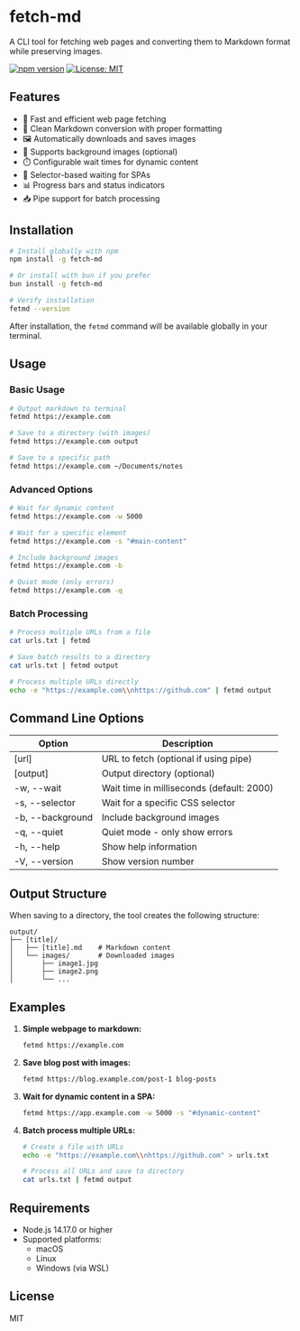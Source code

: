 # fetch-md

A CLI tool for fetching web pages and converting them to Markdown format while preserving images.

[![npm version](https://badge.fury.io/js/fetch-md.svg)](https://www.npmjs.com/package/fetch-md)
[![License: MIT](https://img.shields.io/badge/License-MIT-yellow.svg)](https://opensource.org/licenses/MIT)

## Features

- 🚀 Fast and efficient web page fetching
- 📝 Clean Markdown conversion with proper formatting
- 🖼️ Automatically downloads and saves images
- 🎨 Supports background images (optional)
- ⏱️ Configurable wait times for dynamic content
- 🎯 Selector-based waiting for SPAs
- 📊 Progress bars and status indicators
- 📥 Pipe support for batch processing

## Installation

```bash
# Install globally with npm
npm install -g fetch-md

# Or install with bun if you prefer
bun install -g fetch-md

# Verify installation
fetmd --version
```

After installation, the `fetmd` command will be available globally in your terminal.

## Usage

### Basic Usage

```bash
# Output markdown to terminal
fetmd https://example.com

# Save to a directory (with images)
fetmd https://example.com output

# Save to a specific path
fetmd https://example.com ~/Documents/notes
```

### Advanced Options

```bash
# Wait for dynamic content
fetmd https://example.com -w 5000

# Wait for a specific element
fetmd https://example.com -s "#main-content"

# Include background images
fetmd https://example.com -b

# Quiet mode (only errors)
fetmd https://example.com -q
```

### Batch Processing

```bash
# Process multiple URLs from a file
cat urls.txt | fetmd

# Save batch results to a directory
cat urls.txt | fetmd output

# Process multiple URLs directly
echo -e "https://example.com\\nhttps://github.com" | fetmd output
```

## Command Line Options

| Option | Description |
|--------|-------------|
| [url] | URL to fetch (optional if using pipe) |
| [output] | Output directory (optional) |
| -w, --wait <ms> | Wait time in milliseconds (default: 2000) |
| -s, --selector <selector> | Wait for a specific CSS selector |
| -b, --background | Include background images |
| -q, --quiet | Quiet mode - only show errors |
| -h, --help | Show help information |
| -V, --version | Show version number |

## Output Structure

When saving to a directory, the tool creates the following structure:

```
output/
├── [title]/
│   ├── [title].md    # Markdown content
│   └── images/       # Downloaded images
│       ├── image1.jpg
│       ├── image2.png
│       └── ...
```

## Examples

1. **Simple webpage to markdown:**
   ```bash
   fetmd https://example.com
   ```

2. **Save blog post with images:**
   ```bash
   fetmd https://blog.example.com/post-1 blog-posts
   ```

3. **Wait for dynamic content in a SPA:**
   ```bash
   fetmd https://app.example.com -w 5000 -s "#dynamic-content"
   ```

4. **Batch process multiple URLs:**
   ```bash
   # Create a file with URLs
   echo -e "https://example.com\\nhttps://github.com" > urls.txt
   
   # Process all URLs and save to directory
   cat urls.txt | fetmd output
   ```

## Requirements

- Node.js 14.17.0 or higher
- Supported platforms:
  - macOS
  - Linux
  - Windows (via WSL)

## License

MIT
